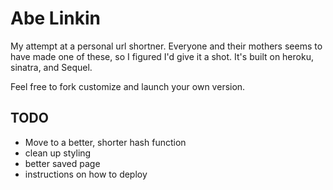 # Abe Linkin

My attempt at a personal url shortner. Everyone and their mothers seems to have made one of these, so I figured I'd give it a shot. It's built on heroku, sinatra, and Sequel.

Feel free to fork customize and launch your own version.

## TODO

 * Move to a better, shorter hash function
 * clean up styling
 * better saved page
 * instructions on how to deploy
